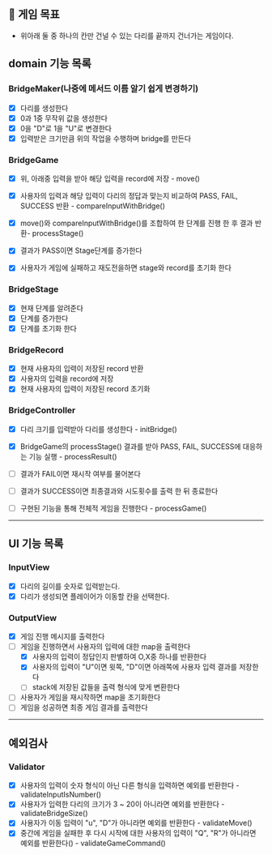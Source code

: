 ## 🚀 게임 목표
- 위아래 둘 중 하나의 칸만 건널 수 있는 다리를 끝까지 건너가는 게임이다.

## domain 기능 목록

### BridgeMaker(나중에 메서드 이름 알기 쉽게 변경하기)
 - [x] 다리를 생성한다
 - [x] 0과 1중 무작위 값을 생성한다
 - [x] 0을 "D"로 1을 "U"로 변경한다
 - [x] 입력받은 크기만큼 위의 작업을 수행하며 bridge를 만든다

### BridgeGame
 - [x] 위, 아래중 입력을 받아 해당 입력을 record에 저장 - move()
 - [x] 사용자의 입력과 해당 입력이 다리의 정답과 맞는지 비교하여 PASS, FAIL, SUCCESS 반환 - compareInputWithBridge()
 - [x] move()와 compareInputWithBridge()를 조합하여 한 단계를 진행 한 후 결과 반환- processStage()
 - [x] 결과가 PASS이면 Stage단계를 증가한다
 - [x] 사용자가 게임에 실패하고 재도전을하면 stage와 record를 초기화 한다
 

### BridgeStage
 - [x] 현재 단계를 알려준다
 - [x] 단계를 증가한다
 - [x] 단계를 초기화 한다

### BridgeRecord
 - [x] 현재 사용자의 입력이 저장된 record 반환
 - [x] 사용자의 입력을 record에 저장
 - [x] 현재 사용자의 입력이 저장된 record 초기화

### BridgeController
 - [x] 다리 크기를 입력받아 다리를 생성한다 - initBridge()
 - [x] BridgeGame의 processStage() 결과를 받아 PASS, FAIL, SUCCESS에 대응하는 기능 실행 - processResult()
 - [ ] 결과가 FAIL이면 재시작 여부를 물어본다
 - [ ] 결과가 SUCCESS이면 최종결과와 시도횟수를 출력 한 뒤 종료한다
 - [ ] 구현된 기능을 통해 전체적 게임을 진행한다 - processGame()
 

---

## UI 기능 목록
### InputView
 - [x] 다리의 길이를 숫자로 입력받는다.
 - [x] 다리가 생성되면 플레이어가 이동할 칸을 선택한다.

### OutputView
 - [x] 게임 진행 메시지를 출력한다
 - [ ] 게임을 진행하면서 사용자의 입력에 대한 map을 출력한다
    - [x] 사용자의 입력이 정답인지 판별하여 O,X중 하나를 반환한다
    - [x] 사용자의 입력이 "U"이면 윗쪽, "D"이면 아래쪽에 사용자 입력 결과를 저장한다  
    - [ ] stack에 저장된 값들을 출력 형식에 맞게 변환한다
 - [ ] 사용자가 게임을 재시작하면 map을 초기화한다
 - [ ] 게임을 성공하면 최종 게임 결과를 출력한다

---
## 예외검사
### Validator
 - [x] 사용자의 입력이 숫자 형식이 아닌 다른 형식을 입력하면 예외를 반환한다 - validateInputIsNumber()
 - [x] 사용자가 입력한 다리의 크기가 3 ~ 20이 아니라면 예외를 반환한다 - validateBridgeSize()
 - [x] 사용자가 이동 입력이 "u", "D"가 아니라면 예외를 반환한다 - validateMove()
 - [x] 중간에 게임을 실패한 후 다시 시작에 대한 사용자의 입력이 "Q", "R"가 아니라면 예외를 반환한다() - validateGameCommand()
